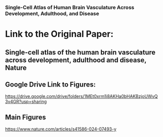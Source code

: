 ### Single-Cell Atlas of Human Brain Vasculature Across Development, Adulthood, and Disease
# Link to the Original Paper:
## Single-cell atlas of the human brain vasculature across development, adulthood and disease, Nature

## Google Drive Link to Figures: 
https://drive.google.com/drive/folders/1MEt0xrm1i8AKHa0bHAKBzjoUWvQ3v4GR?usp=sharing

## Main Figures 
https://www.nature.com/articles/s41586-024-07493-y
